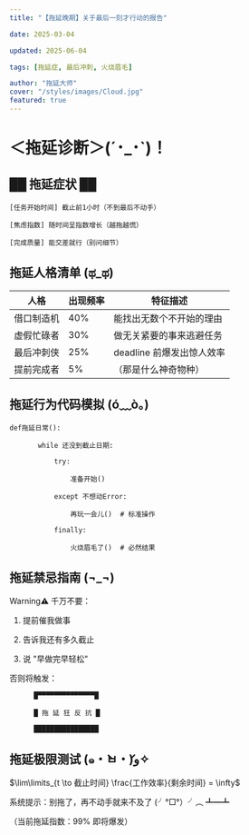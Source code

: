 ```yaml
---
title: "【拖延晚期】关于最后一刻才行动的报告"

date: 2025-03-04

updated: 2025-06-04

tags: [拖延症, 最后冲刺, 火烧眉毛]

author: "拖延大师"
cover: "/styles/images/Cloud.jpg"
featured: true
---
```


# ＜拖延诊断＞(´･\_･\`)！

## ██ 拖延症状 ██

```
[任务开始时间] 截止前1小时（不到最后不动手）

[焦虑指数] 随时间呈指数增长（越拖越慌）

[完成质量] 能交差就行（别问细节）
```

## 拖延人格清单 (ಥ_ಥ)

| 人格       | 出现频率 | 特征描述                  |
| ---------- | -------- | ------------------------- |
| 借口制造机 | 40%      | 能找出无数个不开始的理由  |
| 虚假忙碌者 | 30%      | 做无关紧要的事来逃避任务  |
| 最后冲刺侠 | 25%      | deadline 前爆发出惊人效率 |
| 提前完成者 | 5%       | （那是什么神奇物种）      |

## 拖延行为代码模拟 (ó﹏ò｡)

```
def拖延日常():

       while 还没到截止日期:

           try:

               准备开始()

           except 不想动Error:

               再玩一会儿()  # 标准操作

           finally:

               火烧眉毛了()  # 必然结果
```

## 拖延禁忌指南 (¬_¬)

Warning⚠️ 千万不要：

1.  提前催我做事

2.  告诉我还有多久截止

3.  说 "早做完早轻松"

否则将触发：

```
      █▀▀▀▀▀▀▀▀▀▀▀▀▀▀█

      █ 拖 延 狂 反 抗 █

      ████████████████
```

## 拖延极限测试 (๑・̀ㅂ・́)و✧

$\lim\limits_{t \to 截止时间} \frac{工作效率}{剩余时间} = \infty$

系统提示：别拖了，再不动手就来不及了 (╯°□°）╯︵ ┻━┻

（当前拖延指数：99% 即将爆发）
